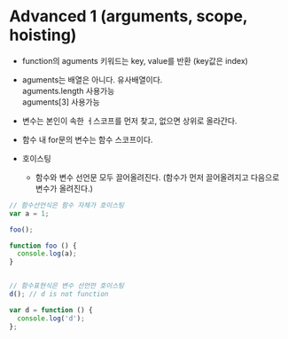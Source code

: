 # Advanced 1 (arguments, scope, hoisting)

* function의 aguments 키워드는 key, value를 반환 (key값은 index)
* aguments는 배열은 아니다. 유사배열이다.  
  aguments.length 사용가능  
  aguments[3] 사용가능

* 변수는 본인이 속한 ㅓ스코프를 먼저 찾고, 없으면 상위로 올라간다.

* 함수 내 for문의 변수는 함수 스코프이다.

* 호이스팅
  * 함수와 변수 선언문 모두 끌어올려진다. (함수가 먼저 끌어올려지고 다음으로 변수가 올려진다.)

```javascript
// 함수선언식은 함수 자체가 호이스팅
var a = 1;

foo();

function foo () {
  console.log(a);
}


// 함수표현식은 변수 선언만 호이스팅
d(); // d is not function

var d = function () {
  console.log('d');
};
```